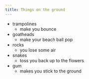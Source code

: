 ```yaml
---
title: Things on the ground
---
```


- trampolines
  - make you bounce
- goatheads
  - make your beach ball pop
- rocks
  - you lose some air
- snakes
  - toss you back up to the flowers
- gum
  - makes you stick to the ground
